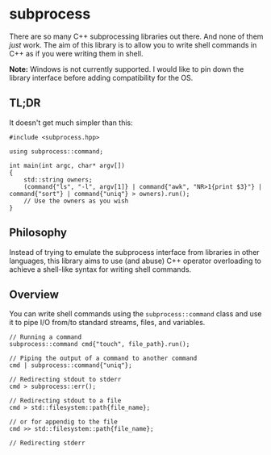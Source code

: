 # subprocess

There are so many C++ subprocessing libraries out there. And none of them *just* work. The aim of this library is to allow you to write shell commands in C++ as if you were writing them in shell. 

**Note:** Windows is not currently supported. I would like to pin down the library interface before adding compatibility for the OS.

## TL;DR

It doesn't get much simpler than this:

    #include <subprocess.hpp>

    using subprocess::command;

    int main(int argc, char* argv[])
    {
        std::string owners;
        (command{"ls", "-l", argv[1]} | command{"awk", "NR>1{print $3}"} | command{"sort"} | command{"uniq"} > owners).run();
        // Use the owners as you wish
    }


## Philosophy

Instead of trying to emulate the subprocess interface from libraries in other languages, this library aims to use (and abuse) C++ operator overloading to achieve a shell-like syntax for writing shell commands.

## Overview

You can write shell commands using the `subprocess::command` class and use it to pipe I/O from/to standard streams, files, and variables.

    // Running a command
    subprocess::command cmd{"touch", file_path}.run();
    
    // Piping the output of a command to another command
    cmd | subprocess::command{"uniq"};

    // Redirecting stdout to stderr
    cmd > subprocess::err();

    // Redirecting stdout to a file
    cmd > std::filesystem::path{file_name};

    // or for appendig to the file
    cmd >> std::filesystem::path{file_name};

    // Redirecting stderr

